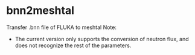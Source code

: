 # bnn2meshtal
Transfer .bnn file of FLUKA to meshtal
Note:
- The current version only supports the conversion of neutron flux, and does not recognize the rest of the parameters.